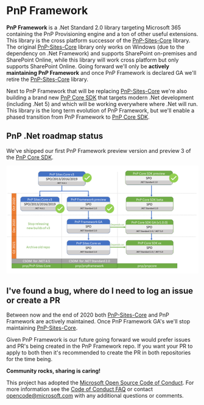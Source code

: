 # PnP Framework

**PnP Framework** is a .Net Standard 2.0 library targeting Microsoft 365 containing the PnP Provisioning engine and a ton of other useful extensions. This library is the cross platform successor of the [PnP-Sites-Core](https://github.com/PnP/PnP-Sites-Core) library. The original [PnP-Sites-Core](https://github.com/PnP/PnP-Sites-Core) library only works on Windows (due to the dependency on .Net Framework) and supports SharePoint on-premises and SharePoint Online, while this library will work cross platform but only supports SharePoint Online. Going forward we'll only be **actively maintaining PnP Framework** and once PnP Framework is declared GA we'll retire the [PnP-Sites-Core](https://github.com/PnP/PnP-Sites-Core) library.

Next to PnP Framework that will be replacing [PnP-Sites-Core](https://github.com/PnP/PnP-Sites-Core) we're also building a brand new [PnP Core SDK](https://github.com/pnp/pnpcore) that targets modern .Net development (including .Net 5) and which will be working everywhere where .Net will run. This library is the long term evolution of PnP Framework, but we'll enable a phased transition from PnP Framework to [PnP Core SDK](https://github.com/pnp/pnpcore).

## PnP .Net roadmap status

We've shipped our first PnP Framework preview version and preview 3 of the [PnP Core SDK](https://github.com/pnp/pnpcore).

![PnP dotnet roadmap](PnP%20dotnet%20Roadmap%20-%20October%20status.png)

## I've found a bug, where do I need to log an issue or create a PR

Between now and the end of 2020 both [PnP-Sites-Core](https://github.com/PnP/PnP-Sites-Core) and PnP Framework are actively maintained. Once PnP Framework GA's we'll stop maintaining [PnP-Sites-Core](https://github.com/PnP/PnP-Sites-Core).

Given PnP Framework is our future going forward we would prefer issues and PR's being created in the PnP Framework repo. If you want your PR to apply to both then it's recommended to create the PR in both repositories for the time being.

**Community rocks, sharing is caring!**

This project has adopted the [Microsoft Open Source Code of Conduct](https://opensource.microsoft.com/codeofconduct/). For more information see the [Code of Conduct FAQ](https://opensource.microsoft.com/codeofconduct/faq/) or contact [opencode@microsoft.com](mailto:opencode@microsoft.com) with any additional questions or comments.